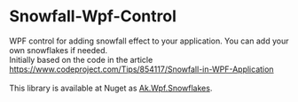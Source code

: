 # Snowfall-Wpf-Control
WPF control for adding snowfall effect to your application. You can add your own snowflakes if needed.
<br/>
Initially based on the code in the article https://www.codeproject.com/Tips/854117/Snowfall-in-WPF-Application
<br/>
<br/>
This library is available at Nuget as <a href="https://www.nuget.org/packages/Ak.Wpf.SnowFlakes/">Ak.Wpf.Snowflakes</a>.
